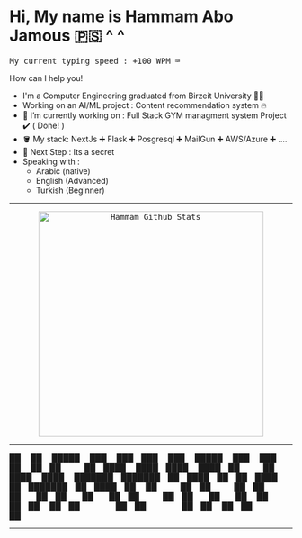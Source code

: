 # Hi, My name is Hammam Abo Jamous 🇵🇸 ^ ^

<kbd>My current typing speed : +100 WPM ⌨️</kbd>

How can I help you! 


<!-- <p align = "center">

 <img src = "https://media2.giphy.com/media/iIqmM5tTjmpOB9mpbn/giphy.gif" width = 500 />
</p> -->


-    I'm a Computer Engineering graduated from Birzeit University 🧑‍🎓
-    Working on an AI/ML project : Content recommendation system 🔥
- 🔭 I’m currently working on : Full Stack GYM managment system Project ✔️ ( Done! ) 
- 🪣 My stack: NextJs ➕ Flask ➕ Posgresql ➕ MailGun ➕ AWS/Azure ➕ ....
- 🥅 Next Step : Its a secret
- Speaking with : 
   - Arabic (native)
   - English (Advanced)
   - Turkish (Beginner)

---

<p align = "center">
 <kbd>
  <img src = "https://github-readme-stats.vercel.app/api?username=hammamProg&show_icons=true&count_private=true&theme=react&hide_border=true&bg_color=0D1117" alt = "Hammam Github Stats" width = 400 >
</kbd>
 </p>
<!--  <img alt="Hammam streak" src="https://github-readme-streak-stats.herokuapp.com?user=hammamProg&theme=holi-theme&date_format=M%20j%5B%2C%20Y%5D&dates=DDDDDD&background=0D1117&ring=5ED4F4&fire=5ED4F4&currStreakNum=5ED4F4&sideNums=5ED4F4&currStreakLabel=F4F4F4&sideLabels=F4F4F4&border=0D1117&stroke=202A39">
  </p> -->


---
<p align="center">

██   ██  █████  ███    ███ ███    ███  █████  ███    ███ 
██   ██ ██   ██ ████  ████ ████  ████ ██   ██ ████  ████ 
███████ ███████ ██ ████ ██ ██ ████ ██ ███████ ██ ████ ██ 
██   ██ ██   ██ ██  ██  ██ ██  ██  ██ ██   ██ ██  ██  ██ 
██   ██ ██   ██ ██      ██ ██      ██ ██   ██ ██      ██                                                     

 </p>
 
---


